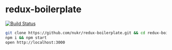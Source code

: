 # redux-boilerplate
[![Build Status](http://104.155.197.79/api/badges/nukr/mtg-redux/status.svg)](http://104.155.197.79/nukr/mtg-redux)

```sh
git clone https://github.com/nukr/redux-boilerplate.git && cd redux-boilerplate
npm i && npm start
open http://localhost:3000
```
